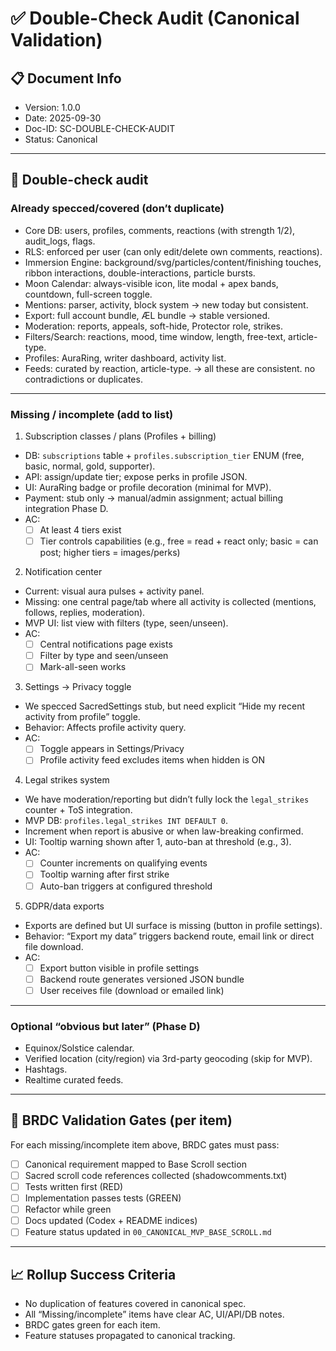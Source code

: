 # ✅ Double-Check Audit (Canonical Validation)

## 📋 Document Info
- Version: 1.0.0
- Date: 2025-09-30
- Doc-ID: SC-DOUBLE-CHECK-AUDIT
- Status: Canonical

---

## 🔁 Double-check audit

### Already specced/covered (don’t duplicate)
- Core DB: users, profiles, comments, reactions (with strength 1/2), audit_logs, flags.
- RLS: enforced per user (can only edit/delete own comments, reactions).
- Immersion Engine: background/svg/particles/content/finishing touches, ribbon interactions, double-interactions, particle bursts.
- Moon Calendar: always-visible icon, lite modal + apex bands, countdown, full-screen toggle.
- Mentions: parser, activity, block system → new today but consistent.
- Export: full account bundle, ÆL bundle → stable versioned.
- Moderation: reports, appeals, soft-hide, Protector role, strikes.
- Filters/Search: reactions, mood, time window, length, free-text, article-type.
- Profiles: AuraRing, writer dashboard, activity list.
- Feeds: curated by reaction, article-type. → all these are consistent. no contradictions or duplicates.

---

### Missing / incomplete (add to list)

1) Subscription classes / plans (Profiles + billing)
- DB: `subscriptions` table + `profiles.subscription_tier` ENUM (free, basic, normal, gold, supporter).
- API: assign/update tier; expose perks in profile JSON.
- UI: AuraRing badge or profile decoration (minimal for MVP).
- Payment: stub only → manual/admin assignment; actual billing integration Phase D.
- AC:
  - [ ] At least 4 tiers exist
  - [ ] Tier controls capabilities (e.g., free = read + react only; basic = can post; higher tiers = images/perks)

2) Notification center
- Current: visual aura pulses + activity panel.
- Missing: one central page/tab where all activity is collected (mentions, follows, replies, moderation).
- MVP UI: list view with filters (type, seen/unseen).
- AC:
  - [ ] Central notifications page exists
  - [ ] Filter by type and seen/unseen
  - [ ] Mark-all-seen works

3) Settings → Privacy toggle
- We specced SacredSettings stub, but need explicit “Hide my recent activity from profile” toggle.
- Behavior: Affects profile activity query.
- AC:
  - [ ] Toggle appears in Settings/Privacy
  - [ ] Profile activity feed excludes items when hidden is ON

4) Legal strikes system
- We have moderation/reporting but didn’t fully lock the `legal_strikes` counter + ToS integration.
- MVP DB: `profiles.legal_strikes INT DEFAULT 0`.
- Increment when report is abusive or when law-breaking confirmed.
- UI: Tooltip warning shown after 1, auto-ban at threshold (e.g., 3).
- AC:
  - [ ] Counter increments on qualifying events
  - [ ] Tooltip warning after first strike
  - [ ] Auto-ban triggers at configured threshold

5) GDPR/data exports
- Exports are defined but UI surface is missing (button in profile settings).
- Behavior: “Export my data” triggers backend route, email link or direct file download.
- AC:
  - [ ] Export button visible in profile settings
  - [ ] Backend route generates versioned JSON bundle
  - [ ] User receives file (download or emailed link)

---

### Optional “obvious but later” (Phase D)
- Equinox/Solstice calendar.
- Verified location (city/region) via 3rd-party geocoding (skip for MVP).
- Hashtags.
- Realtime curated feeds.

---

## 🧪 BRDC Validation Gates (per item)
For each missing/incomplete item above, BRDC gates must pass:
- [ ] Canonical requirement mapped to Base Scroll section
- [ ] Sacred scroll code references collected (shadowcomments.txt)
- [ ] Tests written first (RED)
- [ ] Implementation passes tests (GREEN)
- [ ] Refactor while green
- [ ] Docs updated (Codex + README indices)
- [ ] Feature status updated in `00_CANONICAL_MVP_BASE_SCROLL.md`

---

## 📈 Rollup Success Criteria
- No duplication of features covered in canonical spec.
- All “Missing/incomplete” items have clear AC, UI/API/DB notes.
- BRDC gates green for each item.
- Feature statuses propagated to canonical tracking.

